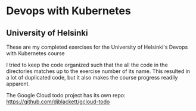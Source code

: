 # Devops with Kubernetes
## University of Helsinki

These are my completed exercises for the University of Helsinki's Devops with Kubernetes course

I tried to keep the code organized such that the all the code in the directories matches up to the exercise number of its name. This resulted in a lot of duplicated code, but it also makes the course progress readily apparent.

The Google Cloud todo project has its own repo:
https://github.com/djblackett/gcloud-todo
